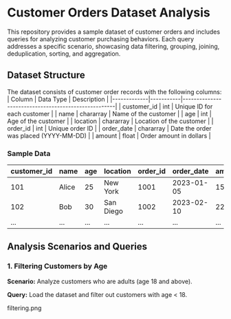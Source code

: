 # Customer Orders Dataset Analysis

This repository provides a sample dataset of customer orders and includes queries for analyzing customer purchasing behaviors. Each query addresses a specific scenario, showcasing data filtering, grouping, joining, deduplication, sorting, and aggregation.

## Dataset Structure
The dataset consists of customer order records with the following columns:
| Column      | Data Type | Description                                         |
|-------------|-----------|-----------------------------------------------------|
| customer_id | int       | Unique ID for each customer                         |
| name        | chararray | Name of the customer                                |
| age         | int       | Age of the customer                                 |
| location    | chararray | Location of the customer                            |
| order_id    | int       | Unique order ID                                     |
| order_date  | chararray | Date the order was placed (YYYY-MM-DD)              |
| amount      | float     | Order amount in dollars                             |

### Sample Data

| customer_id | name | age | location | order_id | order_date | amount |
|---|---|---|---|---|---|---|
| 101 | Alice | 25 | New York | 1001 | 2023-01-05 | 150.00 |
| 102 | Bob | 30 | San Diego | 1002 | 2023-02-10 | 220.50 |
| ... | ... | ... | ... | ... | ... | ... |

## Analysis Scenarios and Queries

### 1. Filtering Customers by Age
 **Scenario:** Analyze customers who are adults (age 18 and above).
 
 **Query:** Load the dataset and filter out customers with age < 18.
 
 filtering.png
 
 
   
